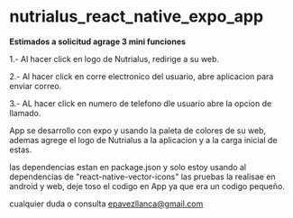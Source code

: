 # nutrialus_react_native_expo_app
**Estimados a solicitud agrage 3 mini funciones**

1.- Al hacer click en logo de Nutrialus, redirige a su web.

2.- Al hacer click en corre electronico del usuario, abre aplicacion para enviar correo.

3.- AL hacer click en numero de telefono dle usuario abre la opcion de llamado.

App se desarrollo con expo y usando la paleta de colores de su web, ademas agrege el logo de Nutrialus a la aplicacion y a la carga inicial de estas.

las dependencias estan en package.json y solo estoy usando al dependencias de "react-native-vector-icons"
las pruebas la realisae en android y web, deje toso el codigo en App ya que era un codigo pequeño.

cualquier duda o consulta epavezllanca@gmail.com
